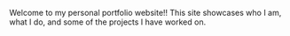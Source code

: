 Welcome to my personal portfolio website!! This site showcases who I am, what I do, and some of the projects I have worked on. 
